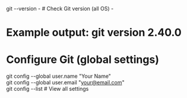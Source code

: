 git --version - # Check Git version (all OS)  -   
# Example output: git version 2.40.0 

# Configure Git (global settings)  
git config --global user.name "Your Name"  
git config --global user.email "your@email.com"  
git config --list  # View all settings  
